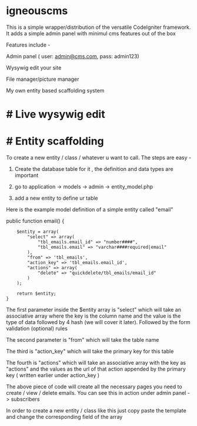 # igneouscms


This is a simple wrapper/distribution of the versatile CodeIgniter framework. It adds a simple admin panel with minimul cms features out of the box


Features include -

Admin panel ( user: admin@cms.com, pass: admin123)

Wysywig edit your site

File manager/picture manager

My own entity based scaffolding system


# # Live wysywig edit

# # Entity scaffolding


To create a new entity / class / whatever u want to call. The steps are easy -

1) Create the database table for it , the definition and data types are important

2) go to application -> models -> admin -> entity_model.php 

3) add a new entity to define ur table

Here is the example model definition of a simple entity called "email"

public function email() {
        
        $entity = array(
            "select" => array(
                "tbl_emails.email_id" => "number####",
                "tbl_emails.email" => "varchar####required|email"
            ),
            "from" => 'tbl_emails',
            "action_key" => 'tbl_emails.email_id',
            "actions" => array(
                "delete" => "quickdelete/tbl_emails/email_id"
            )
        );

        return $entity;
    }



The first parameter inside the $entity array is "select" which will take an associative array where the key is the column name and the value is the type of data followed by 4 hash (we will cover it later). Followed by the form validation (optional) rules

The second parameter is "from" which will take the table name

The third is "action_key" which will take the primary key for this table

The fourth is "actions" which will take an associative array with the key as "actions" and  the values as the url of that action appended by the primary key ( written earlier under action_key )


The above piece of code will create  all the necessary pages you need to create / view / delete emails. You can see this in action under admin panel -> subscribers



In order to create a new entity / class like this just copy paste the template and change the corresponding field of the array



